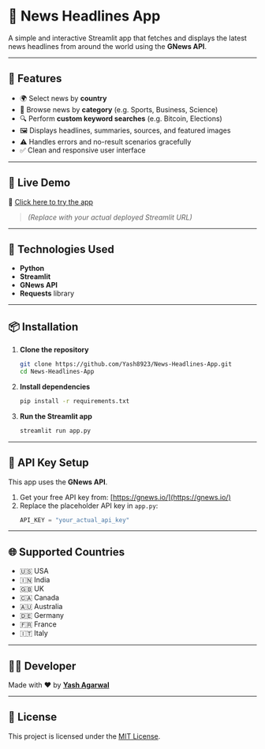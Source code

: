 
# 📰 News Headlines App

A simple and interactive Streamlit app that fetches and displays the latest news headlines from around the world using the **GNews API**.

---

## 🌟 Features

- 🌍 Select news by **country**
- 📰 Browse news by **category** (e.g. Sports, Business, Science)
- 🔍 Perform **custom keyword searches** (e.g. Bitcoin, Elections)
- 🖼️ Displays headlines, summaries, sources, and featured images
- ⚠️ Handles errors and no-result scenarios gracefully
- ✅ Clean and responsive user interface

---

## 🚀 Live Demo

🔗 [Click here to try the app](https://your-streamlit-link.streamlit.app/)  
> *(Replace with your actual deployed Streamlit URL)*

---

## 🔧 Technologies Used

- **Python**
- **Streamlit**
- **GNews API**  
- **Requests** library

---

## 📦 Installation

1. **Clone the repository**
   ```bash
   git clone https://github.com/Yash8923/News-Headlines-App.git
   cd News-Headlines-App
   ```

2. **Install dependencies**
   ```bash
   pip install -r requirements.txt
   ```

3. **Run the Streamlit app**
   ```bash
   streamlit run app.py
   ```

---

## 🔑 API Key Setup

This app uses the **GNews API**.

1. Get your free API key from: [https://gnews.io/](https://gnews.io/)
2. Replace the placeholder API key in `app.py`:
   ```python
   API_KEY = "your_actual_api_key"
   ```

---

## 🌐 Supported Countries

- 🇺🇸 USA
- 🇮🇳 India
- 🇬🇧 UK
- 🇨🇦 Canada
- 🇦🇺 Australia
- 🇩🇪 Germany
- 🇫🇷 France
- 🇮🇹 Italy

---

## 👨‍💻 Developer

Made with ❤️ by [**Yash Agarwal**](https://github.com/Yash8923)

---

## 📜 License

This project is licensed under the [MIT License](LICENSE).
